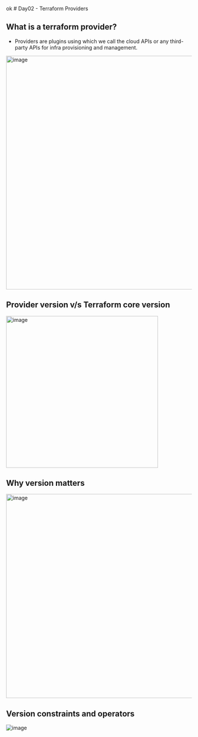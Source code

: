 ok # Day02 - Terraform Providers

## What is a terraform provider?

- Providers are plugins using which we call the cloud APIs or any third-party APIs for infra provisioning and management.

<img width="634" alt="image" src="https://github.com/user-attachments/assets/e451a76f-75ea-4000-b63f-3aec5b313810" />

## Provider version v/s Terraform core version

<img width="412" alt="image" src="https://github.com/user-attachments/assets/18b67936-5744-43dc-a748-552544969591" />

## Why version matters

<img width="554" alt="image" src="https://github.com/user-attachments/assets/2980dbf7-0556-4618-acab-f85ad10db2ec" />

## Version constraints and operators

![image](https://github.com/user-attachments/assets/9bccafe8-78a9-4def-9b7b-e745b207792d)


